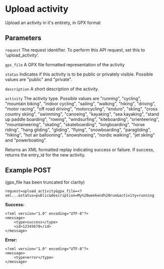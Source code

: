 Upload activity
====
Upload an activity in it's entirety, in GPX format

Parameters
---
`request`
The request identifier. To perform this API request, set this to 'upload_activity'.

`gpx_file`
A GPX file formatted representation of the activity

`status`
Indicates if this activity is to be public or privately visible. Possible values are "public" and "private".

`description`
A short description of the activity.

`activity`
The activity type. Possible values are "running", "cycling", "mountain biking", "indoor cycling", "sailing", "walking", "hiking", "driving", "motor racing", "off road driving", "motorcycling", "enduro", "skiing", "cross country skiing", "swimming", "canoeing", "kayaking", "sea kayaking", "stand up paddle boarding", "rowing", "windsurfing", "kiteboarding", "orienteering", "mountaineering", "skating", "skateboarding", "longboarding", "horse riding", "hang gliding", "gliding", "flying", "snowboarding", "paragliding", "hiking", "hot air ballooning", "snowshoeing", "nordic walking", "jet skiing" and "powerboating".

Returns an XML formatted replay indicating success or failure.
If success, returns the entry_id for the new activity.

Example POST
---
(gpx_file has been truncated for clarity)

```
request=upload_activity&gpx_file=<?xml...&status=public&description=My%20weekend%20run&activity=running
```

**Success:**
```
<?xml version="1.0" encoding="UTF-8"?>
<message>
	<type>success</type>
	<id>12345678</id>
</message>
```

**Error:**
```
<?xml version="1.0" encoding="UTF-8"?>
<message>
	<type>error</type>
</message>
```
